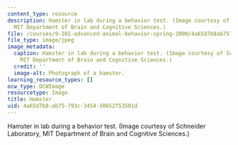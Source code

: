 ```yaml
---
content_type: resource
description: Hamster in lab during a behavior test. (Image courtesy of Schneider Laboratory,
  MIT Department of Brain and Cognitive Sciences.)
file: /courses/9-201-advanced-animal-behavior-spring-2000/4a65d7b8ab75793c345450652f53501d_9-201s00.jpg
file_type: image/jpeg
image_metadata:
  caption: Hamster in lab during a behavior test. (Image courtesy of Schneider Laboratory,
    MIT Department of Brain and Cognitive Sciences.)
  credit: ''
  image-alt: Photograph of a hamster.
learning_resource_types: []
ocw_type: OCWImage
resourcetype: Image
title: Hamster
uid: 4a65d7b8-ab75-793c-3454-50652f53501d
---
```

Hamster in lab during a behavior test. (Image courtesy of Schneider Laboratory, MIT Department of Brain and Cognitive Sciences.)

